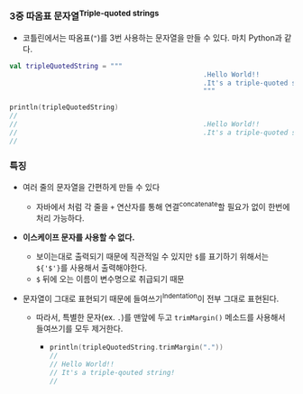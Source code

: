 ### 3중 따옴표 문자열<sup>Triple-quoted strings</sup>

* 코틀린에서는 따옴표(`"`)를 3번 사용하는 문자열을 만들 수 있다. 마치 Python과 같다.

```kotlin
val tripleQuotedString = """
												.Hello World!!
												.It's a triple-quoted string!
												"""

println(tripleQuotedString)
//
//												.Hello World!!
//												.It's a triple-quoted string!
//												
```

### 특징

* 여러 줄의 문자열을 간편하게 만들 수 있다

  * 자바에서 처럼 각 줄을 `+` 연산자를 통해 연결<sup>concatenate</sup>할 필요가 없이 한번에 처리 가능하다.

* **이스케이프 문자를 사용할 수 없다.**

  * 보이는대로 출력되기 때문에 직관적일 수 있지만 `$`를 표기하기 위해서는 `${'$'}`를 사용해서 출력해야한다.
  * `$` 뒤에 오는 이름이 변수명으로 취급되기 때문

* 문자열이 그대로 표현되기 때문에 들여쓰기<sup>Indentation</sup>이 전부 그대로 표현된다.

  * 따라서, 특별한 문자(ex. `.`)를 맨앞에 두고 `trimMargin()` 메소드를 사용해서 들여쓰기를 모두 제거한다.

    * ```kotlin
      println(tripleQuotedString.trimMargin("."))
      //
      // Hello World!!
      // It's a triple-qouted string!
      //
      ```

